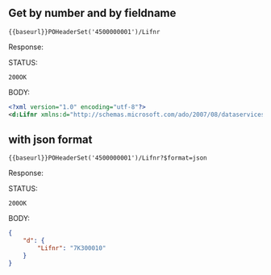 ## **Get by number and by fieldname**

```HTTP
{{baseurl}}POHeaderSet('4500000001')/Lifnr
```

Response:

STATUS:
```HTTP
200OK
```

BODY:

```XML
<?xml version="1.0" encoding="utf-8"?>
<d:Lifnr xmlns:d="http://schemas.microsoft.com/ado/2007/08/dataservices" xmlns:m="http://schemas.microsoft.com/ado/2007/08/dataservices/metadata">7K300010</d:Lifnr>
```

## with json format

```HTTP
{{baseurl}}POHeaderSet('4500000001')/Lifnr?$format=json
```

Response:

STATUS:
```HTTP
200OK
```

BODY:

```JSON
{
    "d": {
        "Lifnr": "7K300010"
    }
}
```